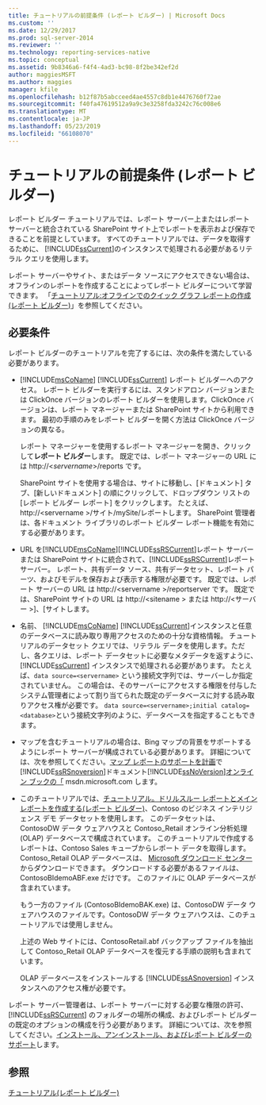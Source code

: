 ```yaml
---
title: チュートリアルの前提条件 (レポート ビルダー) | Microsoft Docs
ms.custom: ''
ms.date: 12/29/2017
ms.prod: sql-server-2014
ms.reviewer: ''
ms.technology: reporting-services-native
ms.topic: conceptual
ms.assetid: 9b8346a6-f4f4-4ad3-bc98-8f2be342ef2d
author: maggiesMSFT
ms.author: maggies
manager: kfile
ms.openlocfilehash: b12f87b5abcceed4ae4557c8db1e4476760f72ae
ms.sourcegitcommit: f40fa47619512a9a9c3e3258fda3242c76c008e6
ms.translationtype: MT
ms.contentlocale: ja-JP
ms.lasthandoff: 05/23/2019
ms.locfileid: "66108070"
---
```

# <a name="prerequisites-for-tutorials-report-builder"></a>チュートリアルの前提条件 (レポート ビルダー)
  レポート ビルダー チュートリアルでは、レポート サーバー上またはレポート サーバーと統合されている SharePoint サイト上でレポートを表示および保存できることを前提としています。 すべてのチュートリアルでは、データを取得するために、 [!INCLUDE[ssCurrent](../includes/sscurrent-md.md)]のインスタンスで処理される必要があるリテラル クエリを使用します。  
  
 レポート サーバーやサイト、またはデータ ソースにアクセスできない場合は、オフラインのレポートを作成することによってレポート ビルダーについて学習できます。 「[チュートリアル:オフラインでのクイック グラフ レポートの作成 &#40;レポート ビルダー&#41;](report-builder/tutorial-create-a-quick-chart-report-offline-report-builder.md)」を参照してください。  
  
## <a name="requirements"></a>必要条件  
 レポート ビルダーのチュートリアルを完了するには、次の条件を満たしている必要があります。  
  
-    [!INCLUDE[msCoName](../includes/msconame-md.md)] [!INCLUDE[ssCurrent](../includes/sscurrent-md.md)] レポート ビルダーへのアクセス。 レポート ビルダーを実行するには、スタンドアロン バージョンまたは ClickOnce バージョンのレポート ビルダーを使用します。ClickOnce バージョンは、レポート マネージャーまたは SharePoint サイトから利用できます。 最初の手順のみをレポート ビルダーを開く方法は ClickOnce バージョンの異なる。  
  
     レポート マネージャーを使用するレポート マネージャーを開き、クリックして**レポート ビルダー**します。 既定では、レポート マネージャーの URL には http://\<*servername*>/reports です。  
  
     SharePoint サイトを使用する場合は、サイトに移動し、[ドキュメント] タブ、[新しいドキュメント] の順にクリックして、ドロップダウン リストの [レポート ビルダー レポート] をクリックします。 たとえば、 http://\<servername >/サイト/mySite/レポートします。 SharePoint 管理者は、各ドキュメント ライブラリのレポート ビルダー レポート機能を有効にする必要があります。  
  
-   URL を[!INCLUDE[msCoName](../includes/msconame-md.md)][!INCLUDE[ssRSCurrent](../includes/ssrscurrent-md.md)]レポート サーバーまたは SharePoint サイトに統合されて、[!INCLUDE[ssRSCurrent](../includes/ssrscurrent-md.md)]レポート サーバー。 レポート、共有データ ソース、共有データセット、レポート パーツ、およびモデルを保存および表示する権限が必要です。 既定では、レポート サーバーの URL は http://\<servername >/reportserver です。 既定では、SharePoint サイトの URL は http://\<sitename > または http://\<サーバー >]、[サイトします。  
  
-   名前、 [!INCLUDE[msCoName](../includes/msconame-md.md)] [!INCLUDE[ssCurrent](../includes/sscurrent-md.md)]インスタンスと任意のデータベースに読み取り専用アクセスのための十分な資格情報。 チュートリアルのデータセット クエリでは、リテラル データを使用します。ただし、各クエリは、レポート データセットに必要なメタデータを返すように、 [!INCLUDE[ssCurrent](../includes/sscurrent-md.md)] インスタンスで処理される必要があります。 たとえば、`data source=<servername>` という接続文字列では、サーバーしか指定されていません。 この場合は、そのサーバーにアクセスする権限を付与したシステム管理者によって割り当てられた既定のデータベースに対する読み取りアクセス権が必要です。 `data source=<servername>;initial catalog=<database>`という接続文字列のように、データベースを指定することもできます。  
  
-   マップを含むチュートリアルの場合は、Bing マップの背景をサポートするようにレポート サーバーが構成されている必要があります。 詳細については、次を参照してください。[マップ レポートのサポートを計画](plan-for-map-report-support.md)で[!INCLUDE[ssRSnoversion](../includes/ssrsnoversion-md.md)]ドキュメント[!INCLUDE[ssNoVersion](../includes/ssnoversion-md.md)][オンライン ブックの「](https://go.microsoft.com/fwlink/?LinkId=154888) msdn.microsoft.com します。  
  
-   このチュートリアルでは、[チュートリアル。ドリルスルー レポートとメイン レポートを作成する&#40;レポート ビルダー&#41;](tutorial-creating-drillthrough-and-main-reports-report-builder.md)、Contoso のビジネス インテリジェンス デモ データセットを使用します。 このデータセットは、ContosoDW データ ウェアハウスと Contoso_Retail オンライン分析処理 (OLAP) データベースで構成されています。 このチュートリアルで作成するレポートは、Contoso Sales キューブからレポート データを取得します。 Contoso_Retail OLAP データベースは、 [Microsoft ダウンロード センター](https://go.microsoft.com/fwlink/?LinkID=191575)からダウンロードできます。 ダウンロードする必要があるファイルは、ContosoBIdemoABF.exe だけです。 このファイルに OLAP データベースが含まれています。  
  
     もう一方のファイル (ContosoBIdemoBAK.exe) は、ContosoDW データ ウェアハウスのファイルです。ContosoDW データ ウェアハウスは、このチュートリアルでは使用しません。  
  
     上述の Web サイトには、ContosoRetail.abf バックアップ ファイルを抽出して Contoso_Retail OLAP データベースを復元する手順の説明も含まれています。  
  
     OLAP データベースをインストールする [!INCLUDE[ssASnoversion](../includes/ssasnoversion-md.md)] インスタンスへのアクセス権が必要です。  
  
 レポート サーバー管理者は、レポート サーバーに対する必要な権限の許可、 [!INCLUDE[ssRSCurrent](../includes/ssrscurrent-md.md)] のフォルダーの場所の構成、およびレポート ビルダーの既定のオプションの構成を行う必要があります。 詳細については、次を参照してください。[インストール、アンインストール、およびレポート ビルダーのサポート](install-uninstall-and-report-builder-support.md)します。  
  
## <a name="see-also"></a>参照  
 [チュートリアル&#40;レポート ビルダー&#41;](report-builder-tutorials.md)  
  
  
